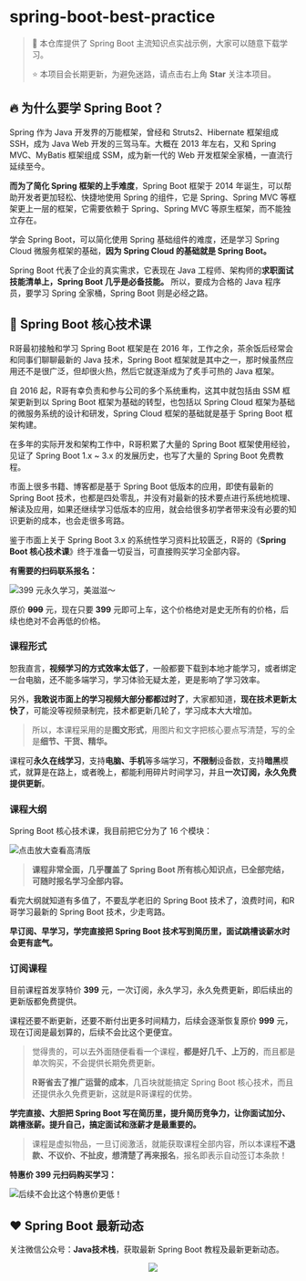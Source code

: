 # spring-boot-best-practice

> :rocket: 本仓库提供了 Spring Boot 主流知识点实战示例，大家可以随意下载学习。
>
> :star: 本项目会长期更新，为避免迷路，请点击右上角 **Star** 关注本项目。

## :fire: 为什么要学 Spring Boot？

Spring 作为 Java 开发界的万能框架，曾经和 Struts2、Hibernate 框架组成 SSH，成为 Java Web 开发的三驾马车。大概在 2013 年左右，又和 Spring MVC、MyBatis 框架组成 SSM，成为新一代的 Web 开发框架全家桶，一直流行延续至今。

**而为了简化 Spring 框架的上手难度**，Spring Boot 框架于 2014 年诞生，可以帮助开发者更加轻松、快捷地使用 Spring 的组件，它是 Spring、Spring MVC 等框架更上一层的框架，它需要依赖于 Spring、Spring MVC 等原生框架，而不能独立存在。

学会 Spring Boot，可以简化使用 Spring 基础组件的难度，还是学习 Spring Cloud 微服务框架的基础，**因为 Spring Cloud 的基础就是 Spring Boot。**

Spring Boot 代表了企业的真实需求，它表现在 Java 工程师、架构师的**求职面试技能清单上，Spring Boot 几乎是必备技能。** 所以，要成为合格的 Java 程序员，要学习 Spring 全家桶，Spring Boot 则是必经之路。

## :tada: Spring Boot 核心技术课

R哥最初接触和学习 Spring Boot 框架是在 2016 年，工作之余，茶余饭后经常会和同事们聊聊最新的 Java 技术，Spring Boot 框架就是其中之一，那时候虽然应用还不是很广泛，但却很火热，然后它就逐渐成为了炙手可热的 Java 框架。

自 2016 起，R哥有幸负责和参与公司的多个系统重构，这其中就包括由 SSM 框架更新到以 Spring Boot 框架为基础的转型，也包括以 Spring Cloud 框架为基础的微服务系统的设计和研发，Spring Cloud 框架的基础就是基于 Spring Boot 框架构建。

在多年的实际开发和架构工作中，R哥积累了大量的 Spring Boot 框架使用经验，见证了 Spring Boot 1.x ~ 3.x 的发展历史，也写了大量的 Spring Boot 免费教程。

市面上很多书籍、博客都是基于 Spring Boot 低版本的应用，即使有最新的 Spring Boot 技术，也都是四处零乱，并没有对最新的技术要点进行系统地梳理、解读及应用，如果还继续学习低版本的应用，就会给很多初学者带来没有必要的知识更新的成本，也会走很多弯路。

鉴于市面上关于 Spring Boot 3.x 的系统性学习资料比较匮乏，R哥的《**Spring Boot 核心技术课**》终于准备一切妥当，可直接购买学习全部内容。

**有需要的扫码联系报名：**

![399 元永久学习，美滋滋～](http://img.javastack.cn/20230523114601.png)

原价 **~~999~~** 元，现在只要 **399** 元即可上车，这个价格绝对是史无所有的价格，后续也绝对不会再低的价格。

### 课程形式

恕我直言，**视频学习的方式效率太低了**，一般都要下载到本地才能学习，或者绑定一台电脑，还不能多端学习，学习体验无疑太差，更是影响了学习效率。

另外，**我敢说市面上的学习视频大部分都都过时了**，大家都知道，**现在技术更新太快了**，可能没等视频录制完，技术都更新几轮了，学习成本大大增加。

> 所以，本课程采用的是**图文形式**，用图片和文字把核心要点写清楚，写的全是**细节、干货、精华。**

课程可**永久在线学习**，支持**电脑、手机**等多端学习，**不限制**设备数，支持**暗黑**模式，就算是在路上，或者晚上，都能利用碎片时间学习，并且**一次订阅，永久免费提供更新**。

### 课程大纲

Spring Boot 核心技术课，我目前把它分为了 16 个模块：

![点击放大查看高清版](http://img.javastack.cn/20230523114619.png)

> **课程非常全面，几乎覆盖了 Spring Boot 所有核心知识点，已全部完结，可随时报名学习全部内容。**

看完大纲就知道有多值了，不要乱学老旧的 Spring Boot 技术了，浪费时间，和R哥学习最新的 Spring Boot 技术，少走弯路。

**早订阅、早学习，学完直接把 Spring Boot 技术写到简历里，面试跳槽谈薪水时会更有底气。**

### 订阅课程

目前课程首发享特价 **399** 元，一次订阅，永久学习，永久免费更新，即后续出的更新版都免费提供。

课程还要不断更新，还要不断付出更多时间精力，后续会逐渐恢复原价 **999** 元，现在订阅是最划算的，后续不会比这个更便宜。

> 觉得贵的，可以去外面随便看看一个课程，**都是好几千、上万的**，而且都是单次购买，不会提供长期免费更新。
>
> **R哥省去了推广运营的成本**，几百块就能搞定 Spring Boot 核心技术，而且还提供永久免费更新，这就是R哥课程的优势。

**学完直接、大胆把 Spring Boot 写在简历里，提升简历竞争力，让你面试加分、跳槽涨薪。提升自己，搞定面试和涨薪才是最重要的。**

> 课程是虚拟物品，一旦订阅激活，就能获取课程全部内容，所以本课程**不退款、不议价、不扯皮，想清楚了再来报名**，报名即表示自动签订本条款！

**特惠价 399 元扫码购买学习：**

![后续不会比这个特惠价更低！](http://img.javastack.cn/20230523114601.png)

## :heart: Spring Boot 最新动态

关注微信公众号：**Java技术栈**，获取最新 Spring Boot 教程及最新更新动态。

<p align="center">
  <img src="http://img.javastack.cn/18-11-16/79719805.jpg">
</p>